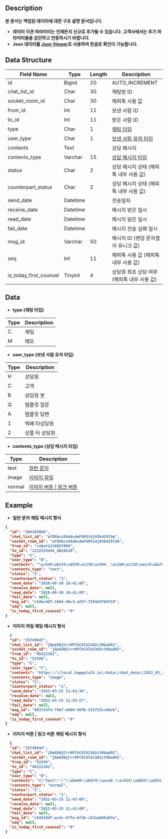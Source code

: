 ## Description
<b>본 문서는 백업된 데이터에 대한 구조 설명 문서입니다.<br>
 - 데이터 이관 파라미터는 언제든지 신규로 추가될 수 있습니다. 고객사에서는 추가 파라미터들을 감안하고 연동하시기 바랍니다.<br>
 - Json 데이터를 [Json Viewer](http://json.parser.online.fr)로 사용하여 한글로 확인이 가능합니다.

## Data Structure
| Field Name             | Type     | Length | Description                                                |
|------------------------|----------|--------|------------------------------------------------------------|
| id                     | Bigint   | 20     | AUTO_INCREMENT                                             |
| chat_list_id           | Char     | 30     | 채팅방 ID                                                     |
| socket_room_id         | Char     | 30     | 해피톡 사용 값                                                   |
| from_id                | Int      | 11     | 보낸 사람 ID                                                   |
| to_id                  | Int      | 11     | 받은 사람 ID                                                   |
| type                   | Char     | 1      | [채팅 타입](#happytalk_archive-db_chat-dict-type)              |
| user_type              | Char     | 1      | [보낸 사람 유저 타입](#happytalk_archive-db_chat-dict-user_type)   |
| contents               | Text     |        | 상담 메시지                                                     |
| contents_type          | Varchar  | 15     | [상담 메시지 타입](#happytalk_archive-db_chat-dict-contents_type) |
| status                 | Char     | 2      | 상담 메시지 상태 (해피톡 내부 사용 값)                                    |
| counterpart_status     | Char     | 2      | 상담 메시지 상태 (해피톡 내부 사용 값)                                    |
| send_date              | Datetime |        | 전송일자                                                       |
| receive_date           | Datetime |        | 메시지 받은 일시                                                  |
| read_date              | Datetime |        | 메시지 읽은 일시                                                  |
| fail_date              | Datetime |        | 메시지 전송 실패 일시                                               |
| msg_id                 | Varchar  | 50     | 메시지 ID (랜덤 문자열의 유니크 값)                                     |
| seq                    | Int      | 11     | 해피톡 사용 값 (해피톡 내부 사용 값)                                     |
| is_today_first_counsel | Tinyint  | 4      | 상담원 최초 상담 여부 (해피톡 내부 사용 값)                                 |

## Data
- <a id=happytalk_archive-db_chat-dict-type></a> type (채팅 타입)

| Type | Description |
|------|-------------|
| C    | 채팅          |
| M    | 메모          |

- <a id=happytalk_archive-db_chat-dict-user_type></a> user_type (보낸 사람 유저 타입)

| Type | Description |
|------|-------------|
| H    | 상담원         |
| C    | 고객          |
| B    | 상담원 봇       |
| Q    | 템플릿 질문      |
| A    | 템플릿 답변      |
| 1    | 택배 타상담원     |
| 2    | 상품 타 상담원    |

- <a id=happytalk_archive-db_chat-dict-contents_type></a> contents_type (상담 메시지 타입)

| Type     | Description                                                                 |
|----------|-----------------------------------------------------------------------------|
| text     | [일반 문자](#happytalk_archive-db_chat-dict-contents_type-text)                 |
| image    | [이미지 파일](#happytalk_archive-db_chat-dict-contents_type-image)               |
| normal   | [이미지 버튼 &#124; 링크 버튼](#happytalk_archive-db_chat-dict-contents_type-normal) |

## Example

- <a id=happytalk_archive-db_chat-dict-contents_type-text></a>일반 문자 채팅 메시지 형식
```json
{
  "id": "304185866",
  "chat_list_id": "a78AbccD4abcdeFGH5i4j03k429l9m",
  "socket_room_id": "a78AbccD4abcdeFGH5i4j03k429l9m",
  "from_id": "robot1234567890",
  "to_id": "1222333444_ABCD520",
  "type": "C",
  "user_type": "B",
  "contents": "\uc548\ub155\ud558\uc138\uc694. \uc2e0\uc138\uacc4\uba74\uc138\uc810\ubd07 \uc785\ub2c8\ub2e4. \ubb34\uc5c7\uc744 \ub3c4\uc640\ub4dc\ub9b4\uae4c\uc694?\n\u261e \ud604\uc7ac \uc2e0\uc138\uacc4\uba74\uc138\uc810 \uc628\ub77c\uc778\ubab0 \uc8fc\ubb38\uac00\ub2a5\uc2dc\uac04 \ubc0f \uc624\ud504\ub77c\uc778 \ub9e4\uc7a5 \uc774\uc6a9 \uc2dc\uac04\uc774 \ud55c\uc2dc\uc801\uc73c\ub85c \ubcc0\uacbd\ub418\uc5c8\uc2b5\ub2c8\ub2e4.\n\uc790\uc138\ud55c \uc0ac\ud56d\uc740 \ud648\ud398\uc774\uc9c0 \uacf5\uc9c0\uc0ac\ud56d \ubc0f \uace0\uac1d\uc13c\ud130(1661-8778)\ub85c \uc5f0\ub77d \ubd80\ud0c1\ub4dc\ub9bd\ub2c8\ub2e4.",
  "contents_type": "text",
  "status": "1",
  "counterpart_status": "1",
  "send_date": "2020-08-30 10:41:08",
  "receive_date": null,
  "read_date": "2020-08-30 10:41:09",
  "fail_date": null,
  "msg_id": "c5dac4d7-1b66-4bc3-a257-7284e57b9318",
  "seq": null,
  "is_today_first_counsel": "0"
}
```
- <a id=happytalk_archive-db_chat-dict-contents_type-image></a>이미지 파일 채팅 메시지 형식
```json
  {
  "id": "35749047",
  "chat_list_id": "jQwGXWjCrrNFChCGl623d2c39bad92",
  "socket_room_id": "jQwGXWjCrrNFChCGl623d2c39bad92",
  "from_id": "48322362",
  "to_id": "52588",
  "type": "C",
  "user_type": "C",
  "contents": "https:\/\/local.happytalk.io\/data\/chat_data\/2022_03_25\/4ba20d6a5a7a72133aeabfb80eab604b_w.png",
  "contents_type": "image",
  "status": "1",
  "counterpart_status": "1",
  "send_date": "2022-03-25 11:43:36",
  "receive_date": null,
  "read_date": "2022-03-25 11:43:57",
  "fail_date": null,
  "msg_id": "d93724f4-74b7-4d69-90fb-531f33cc6dcb",
  "seq": null,
  "is_today_first_counsel": "0"
}
```
- <a id=happytalk_archive-db_chat-dict-contents_type-normal></a>이미지 버튼 &#124; 링크 버튼 채팅 메시지 형식
```json
  {
  "id": "35749044",
  "chat_list_id": "jQwGXWjCrrNFChCGl623d2c39bad92",
  "socket_room_id": "jQwGXWjCrrNFChCGl623d2c39bad92",
  "from_id": "52589",
  "to_id": "48322362",
  "type": "C",
  "user_type": "B",
  "contents": "{\"text\":\"\\ube60\\ub974\\uace0 \\uc815\\ud655\\ud55c \\uc0c1\\ub2f4\\uc744 \\uc704\\ud574 \\uace0\\uac1d\\ub2d8\\uc758 \\ud504\\ub85c\\ud544\\uc744 \\uc785\\ub825\\ud574 \\uc8fc\\uc138\\uc694333:)\",\"link\":{\"name\":[\"\\uace0\\uac1d \\ud504\\ub85c\\ud544 \\uc785\\ub825\"],\"url\":[\"http:\\\/\\\/local-customer.happytalk.io\\\/bot\\\/profilebot?token=Q1RtJL1TRVeA%2Bua34dzNzTlnjx91SxBFLruugrebEeDk46k%2FY6DGKlPUKml49JQ9NgJWpT4hpOsXJBDdsJedO%2BHLA4vQa%2BTdl0M1DJJN1pflUgq2Whzkxvgn7sAr%2BYi2gycO1BODj6HwJseoa5RiOBgfGOF5sKzB0tcjExshv2Q%3D\"]},\"image_url\":\"https:\\\/\\\/local.happytalk.io\\\/data2\\\/profile_bot\\\/5000100210\\\/fde2bfede744fe9f42780ea401213fd3.png\"}",
  "contents_type": "normal",
  "status": "1",
  "counterpart_status": "1",
  "send_date": "2022-03-25 11:43:09",
  "receive_date": null,
  "read_date": "2022-03-25 11:43:09",
  "fail_date": null,
  "msg_id": "c84328d7-ac4c-47fe-bf1b-c831a048a93a",
  "seq": null,
  "is_today_first_counsel": "0"
}
```